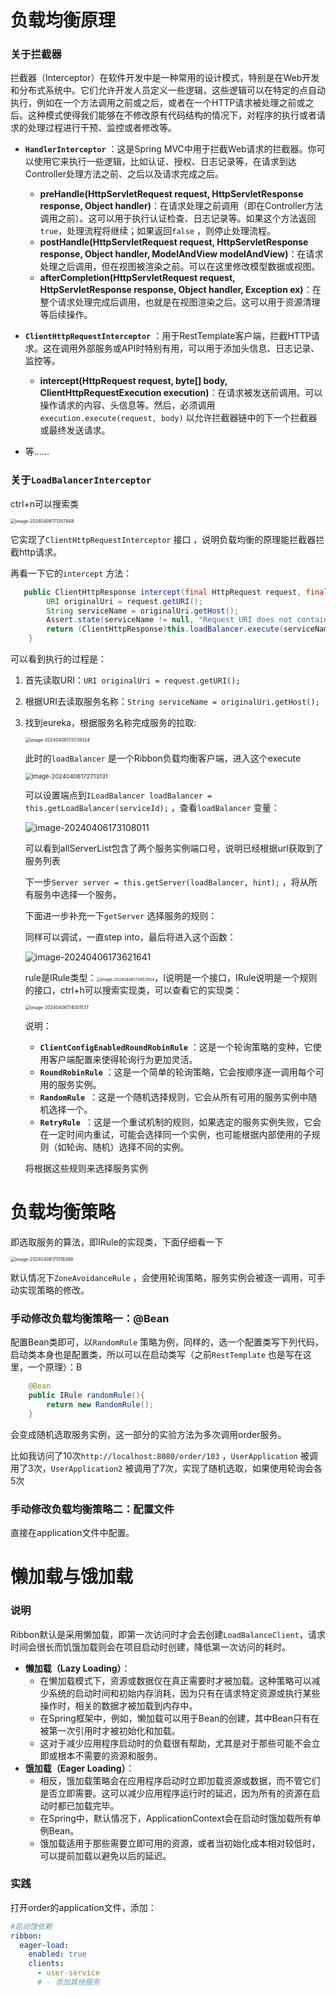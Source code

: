 # 负载均衡原理

### 关于拦截器


拦截器（Interceptor）在软件开发中是一种常用的设计模式，特别是在Web开发和分布式系统中。它们允许开发人员定义一些逻辑，这些逻辑可以在特定的点自动执行，例如在一个方法调用之前或之后，或者在一个HTTP请求被处理之前或之后。这种模式使得我们能够在不修改原有代码结构的情况下，对程序的执行或者请求的处理过程进行干预、监控或者修改等。

- **`HandlerInterceptor`** ：这是Spring MVC中用于拦截Web请求的拦截器。你可以使用它来执行一些逻辑，比如认证、授权、日志记录等，在请求到达Controller处理方法之前、之后以及请求完成之后。
  - **preHandle(HttpServletRequest request, HttpServletResponse response, Object handler)**：在请求处理之前调用（即在Controller方法调用之前）。这可以用于执行认证检查、日志记录等。如果这个方法返回`true`，处理流程将继续；如果返回`false` ，则停止处理流程。
  - **postHandle(HttpServletRequest request, HttpServletResponse response, Object handler, ModelAndView modelAndView)**：在请求处理之后调用，但在视图被渲染之前。可以在这里修改模型数据或视图。
  - **afterCompletion(HttpServletRequest request, HttpServletResponse response, Object handler, Exception ex)**：在整个请求处理完成后调用，也就是在视图渲染之后。这可以用于资源清理等后续操作。
- **`ClientHttpRequestInterceptor`** ：用于RestTemplate客户端，拦截HTTP请求。这在调用外部服务或API时特别有用，可以用于添加头信息、日志记录、监控等。
  - **intercept(HttpRequest request, byte[] body, ClientHttpRequestExecution execution)**：在请求被发送前调用。可以操作请求的内容、头信息等。然后，必须调用`execution.execute(request, body)` 以允许拦截器链中的下一个拦截器或最终发送请求。

- 等……



### 关于`LoadBalancerInterceptor`

ctrl+n可以搜索类

<img src="学习笔记2Ribbon.assets/image-20240406171357848.png" alt="image-20240406171357848" style="zoom:50%;" />

它实现了`ClientHttpRequestInterceptor` 接口 ，说明负载均衡的原理能拦截器拦截http请求。

再看一下它的`intercept` 方法：

```java
   public ClientHttpResponse intercept(final HttpRequest request, final byte[] body, final ClientHttpRequestExecution execution) throws IOException {
        URI originalUri = request.getURI();
        String serviceName = originalUri.getHost();
        Assert.state(serviceName != null, "Request URI does not contain a valid hostname: " + originalUri);
        return (ClientHttpResponse)this.loadBalancer.execute(serviceName, this.requestFactory.createRequest(request, body, execution));
    }
```

可以看到执行的过程是：

1. 首先读取URI：`URI originalUri = request.getURI();`

2. 根据URI去读取服务名称：`String serviceName = originalUri.getHost();`

3. 找到eureka，根据服务名称完成服务的拉取:

   <img src="学习笔记2Ribbon.assets/image-20240406172039324.png" alt="image-20240406172039324" style="zoom:50%;" />

   此时的`loadBalancer` 是一个Ribbon负载均衡客户端，进入这个execute

   <img src="学习笔记2Ribbon.assets/image-20240406172713131.png" alt="image-20240406172713131" style="zoom:67%;" />

   可以设置端点到`ILoadBalancer loadBalancer = this.getLoadBalancer(serviceId);` ，查看`loadBalancer` 变量：

   ![image-20240406173108011](学习笔记2Ribbon.assets/image-20240406173108011.png)

   可以看到allServerList包含了两个服务实例端口号，说明已经根据url获取到了服务列表

   下一步`Server server = this.getServer(loadBalancer, hint);` ，将从所有服务中选择一个服务。

   下面进一步补充一下`getServer` 选择服务的规则：

   同样可以调试，一直step into，最后将进入这个函数：

   ![image-20240406173621641](学习笔记2Ribbon.assets/image-20240406173621641.png)

   rule是IRule类型：<img src="学习笔记2Ribbon.assets/image-20240406173853504.png" alt="image-20240406173853504" style="zoom:45%;" />，I说明是一个接口，IRule说明是一个规则的接口，ctrl+h可以搜索实现类，可以查看它的实现类：

   <img src="学习笔记2Ribbon.assets/image-20240406174001537.png" alt="image-20240406174001537" style="zoom:50%;" />

   说明：

   - **`ClientConfigEnabledRoundRobinRule`** ：这是一个轮询策略的变种，它使用客户端配置来使得轮询行为更加灵活。
   - **`RoundRobinRule`** ：这是一个简单的轮询策略，它会按顺序逐一调用每个可用的服务实例。
   - **`RandomRule `**：这是一个随机选择规则，它会从所有可用的服务实例中随机选择一个。
   - **`RetryRule `**：这是一个重试机制的规则，如果选定的服务实例失败，它会在一定时间内重试，可能会选择同一个实例，也可能根据内部使用的子规则（如轮询、随机）选择不同的实例。

   将根据这些规则来选择服务实例

# 负载均衡策略

即选取服务的算法，即IRule的实现类，下面仔细看一下

<img src="学习笔记2Ribbon.assets/image-20240406175118389.png" alt="image-20240406175118389" style="zoom:50%;" />

默认情况下`ZoneAvoidanceRule` ，会使用轮询策略，服务实例会被逐一调用，可手动实现策略的修改。

### 手动修改负载均衡策略一：@Bean

配置Bean类即可，以`RandomRule` 策略为例，同样的，选一个配置类写下列代码，启动类本身也是配置类，所以可以在启动类写（之前`RestTemplate` 也是写在这里，一个原理）：B

``` java
    @Bean
    public IRule randomRule(){
        return new RandomRule();
    }
```

会变成随机选取服务实例，这一部分的实验方法为多次调用order服务。

比如我访问了10次`http://localhost:8080/order/103` ，`UserApplication` 被调用了3次，`UserApplication2` 被调用了7次，实现了随机选取，如果使用轮询会各5次

### 手动修改负载均衡策略二：配置文件

直接在application文件中配置。



# 懒加载与饿加载

### 说明

Ribbon默认是采用懒加载，即第一次访问时才会去创建`LoadBalanceClient`，请求时间会很长而饥饿加载则会在项目启动时创建，降低第一次访问的耗时。

- **懒加载（Lazy Loading）**：
  - 在懒加载模式下，资源或数据仅在真正需要时才被加载。这种策略可以减少系统的启动时间和初始内存消耗，因为只有在请求特定资源或执行某些操作时，相关的数据才被加载到内存中。
  - 在Spring框架中，例如，懒加载可以用于Bean的创建，其中Bean只有在被第一次引用时才被初始化和加载。
  - 这对于减少应用程序启动时的负载很有帮助，尤其是对于那些可能不会立即或根本不需要的资源和服务。
- **饿加载（Eager Loading）**：
  - 相反，饿加载策略会在应用程序启动时立即加载资源或数据，而不管它们是否立即需要。这可以减少应用程序运行时的延迟，因为所有的资源在启动时都已加载完毕。
  - 在Spring中，默认情况下，ApplicationContext会在启动时饿加载所有单例Bean。
  - 饿加载适用于那些需要立即可用的资源，或者当初始化成本相对较低时，可以提前加载以避免以后的延迟。

### 实践

打开order的application文件，添加：

```yml
#启动饿依赖
ribbon:
  eager-load:
    enabled: true
    clients:
      - user-service
      # - 添加其他服务 
```

